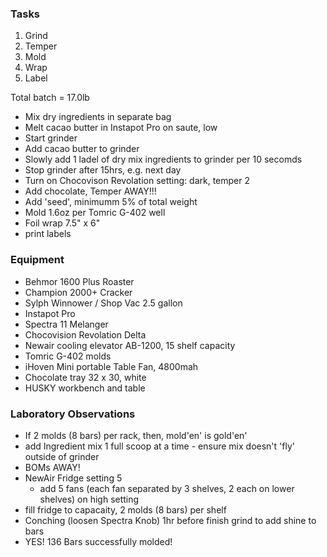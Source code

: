 ### Tasks
1. Grind
2. Temper
3. Mold
4. Wrap
5. Label

Total batch = 17.0lb
- Mix dry ingredients in separate bag
- Melt cacao butter in Instapot Pro on saute, low
- Start grinder 
- Add cacao butter to grinder 
- Slowly add 1 ladel of dry mix ingredients to grinder per 10 secomds 
- Stop grinder after 15hrs, e.g. next day
- Turn on Chocovison Revolation setting: dark, temper 2
- Add chocolate, Temper AWAY!!!
- Add 'seed', minimumm 5% of total weight
- Mold 1.6oz per Tomric G-402 well
- Foil wrap 7.5" x 6" 
- print labels

### Equipment
- Behmor 1600 Plus Roaster
- Champion 2000+ Cracker
- Sylph Winnower / Shop Vac 2.5 gallon
- Instapot Pro
- Spectra 11 Melanger
- Chocovision Revolation Delta
- Newair cooling elevator AB-1200, 15 shelf capacity
- Tomric G-402 molds
- iHoven Mini portable Table Fan, 4800mah
- Chocolate tray 32 x 30, white
- HUSKY workbench and table

### Laboratory Observations
- If 2 molds (8 bars) per rack, then, mold'en' is gold'en'
- add Ingredient mix 1 full scoop at a time - ensure mix doesn't 'fly' outside of grinder
- BOMs AWAY!
- NewAir Fridge setting 5
  - add 5 fans (each fan separated by 3 shelves, 2 each on lower shelves) on high setting
- fill fridge to capacaity, 2 molds (8 bars) per shelf
- Conching (loosen Spectra Knob) 1hr before finish grind to add shine to bars
- YES! 136 Bars successfully molded!
